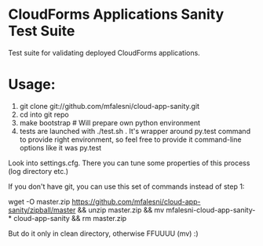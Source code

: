 CloudForms Applications Sanity Test Suite
================

Test suite for validating deployed CloudForms applications.


Usage:
======

1. git clone git://github.com/mfalesni/cloud-app-sanity.git
2. cd into git repo
3. make bootstrap # Will prepare own python environment
4. tests are launched with ./test.sh . It's wrapper around py.test command to provide right environment, so feel free to provide it command-line options like it was py.test

Look into settings.cfg. There you can tune some properties of this process (log directory etc.)

If you don't have git, you can use this set of commands instead of step 1:

wget -O master.zip https://github.com/mfalesni/cloud-app-sanity/zipball/master && unzip master.zip && mv mfalesni-cloud-app-sanity-* cloud-app-sanity && rm master.zip

But do it only in clean directory, otherwise FFUUUU (mv) :)